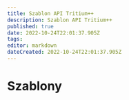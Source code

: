 ```yaml
---
title: Szablon API Tritium++
description: Szablon API Tritium++
published: true
date: 2022-10-24T22:01:37.905Z
tags: 
editor: markdown
dateCreated: 2022-10-24T22:01:37.905Z
---
```


# Szablony